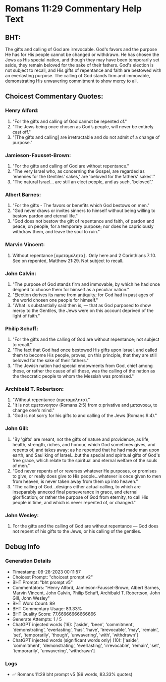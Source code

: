 # Romans 11:29 Commentary Help Text

## BHT:
The gifts and calling of God are irrevocable. God's favors and the purpose He has for His people cannot be changed or withdrawn. He has chosen the Jews as His special nation, and though they may have been temporarily set aside, they remain beloved for the sake of their fathers. God's election is not subject to recall, and His gifts of repentance and faith are bestowed with an everlasting purpose. The calling of God stands firm and immovable, demonstrating His unwavering commitment to show mercy to all.

## Choicest Commentary Quotes:
### Henry Alford:
1. "For the gifts and calling of God cannot be repented of." 
2. "The Jews being once chosen as God’s people, will never be entirely cast off."
3. "[The gifts and calling] are irretractable and do not admit of a change of purpose."

### Jamieson-Fausset-Brown:
1. "For the gifts and calling of God are without repentance."
2. "The very Israel who, as concerning the Gospel, are regarded as 'enemies for the Gentiles' sakes,' are 'beloved for the fathers' sakes'."
3. "The natural Israel... are still an elect people, and as such, 'beloved'."

### Albert Barnes:
1. "For the gifts - The favors or benefits which God bestows on men."
2. "God never draws or invites sinners to himself without being willing to bestow pardon and eternal life."
3. "God does not bestow the gift of repentance and faith, of pardon and peace, on people, for a temporary purpose; nor does he capriciously withdraw them, and leave the soul to ruin."

### Marvin Vincent:
1. Without repentance [αμεταμελητα] . Only here and 2 Corinthians 7:10. See on repented, Matthew 21:29. Not subject to recall.

### John Calvin:
1. "The purpose of God stands firm and immovable, by which he had once deigned to choose them for himself as a peculiar nation."
2. "Election derives its name from antiquity; for God had in past ages of the world chosen one people for himself."
3. "What is substantially said then is, — that as God purposed to show mercy to the Gentiles, the Jews were on this account deprived of the light of faith."

### Philip Schaff:
1. "For the gifts and the calling of God are without repentance; not subject to recall."
2. "The fact that God had once bestowed His gifts upon Israel, and called them to become His people, proves, on this principle, that they are still beloved for the sake of their fathers."
3. "The Jewish nation had special endowments from God, chief among these, or rather the cause of all these, was the calling of the nation as the theocratic people to whom the Messiah was promised."

### Archibald T. Robertson:
1. "Without repentance (αμεταμελητα)."
2. "It is not αμετανοητον (Romans 2:5) from α privative and μετανοεω, to change one's mind."
3. "God is not sorry for his gifts to and calling of the Jews (Romans 9:4)."

### John Gill:
1. "By 'gifts' are meant, not the gifts of nature and providence, as life, health, strength, riches, and honour, which God sometimes gives, and repents of, and takes away; as he repented that he had made man upon earth, and Saul king of Israel...but the special and spiritual gifts of God's free grace, which relate to the spiritual and eternal welfare of the souls of men."
2. "God never repents of or reverses whatever He purposes, or promises to give, or really does give to His people...whatever is once given to men from heaven, is never taken away from them up into heaven."
3. "The calling of God...designs either actual calling, to which are inseparably annexed final perseverance in grace, and eternal glorification; or rather the purpose of God from eternity, to call His people in time, and which is never repented of, or changed."

### John Wesley:
1. For the gifts and the calling of God are without repentance — God does not repent of his gifts to the Jews, or his calling of the gentiles.


## Debug Info
### Generation Details
- Timestamp: 09-28-2023 00:11:57
- Choicest Prompt: "choicest prompt v2"
- BHT Prompt: "bht prompt v5"
- Commentators: "Henry Alford, Jamieson-Fausset-Brown, Albert Barnes, Marvin Vincent, John Calvin, Philip Schaff, Archibald T. Robertson, John Gill, John Wesley"
- BHT Word Count: 89
- BHT Commentary Usage: 83.33%
- BHT Quality Score: 77.66666666666666
- Generate Attempts: 1 / 5
- ChatGPT injected words (16):
	['aside', 'been', 'commitment', 'demonstrating', 'everlasting', 'has', 'have', 'irrevocable', 'may', 'remain', 'set', 'temporarily', 'though', 'unwavering', 'with', 'withdrawn']
- ChatGPT injected words (significant words only) (10):
	['aside', 'commitment', 'demonstrating', 'everlasting', 'irrevocable', 'remain', 'set', 'temporarily', 'unwavering', 'withdrawn']

### Logs
- ✅ Romans 11:29 bht prompt v5 (89 words, 83.33% quotes)